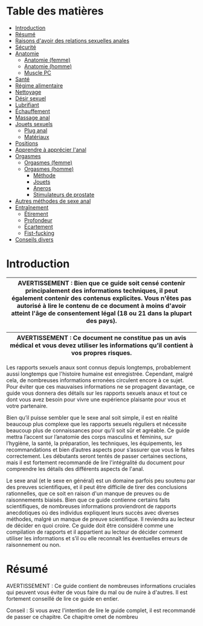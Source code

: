 # Table des matières
- [Introduction](#Introduction)
- [Résumé](#Résumé)
- [Raisons d'avoir des relations sexuelles anales](#Raisons-davoir-des-relations-sexuelles-anales)
- [Sécurité](#Sécurité)
- [Anatomie](#Anatomie)
  - [Anatomie (femme)](#Anatomie-femme)
  - [Anatomie (homme)](#Anatomie-homme)
  - [Muscle PC](#Muscle-PC)
- [Santé](#Santé)
- [Régime alimentaire](#Régime-alimentaire)
- [Nettoyage](#Nettoyage)
- [Désir sexuel](#Désir-sexuel)
- [Lubrifiant](#Lubrifiant)
- [Échauffement](#Échauffement)
- [Massage anal](#Massage-anal)
- [Jouets sexuels](#Jouets-sexuels)
  - [Plug anal](#Plug-anal)
  - [Matériaux](#Matériaux)
- [Positions](#Positions)
- [Apprendre à apprécier l'anal](#Apprendre-à-apprécier-lanal)
- [Orgasmes](#Orgasmes)
  - [Orgasmes (femme)](#Orgasmes-femme)
  - [Orgasmes (homme)](#Orgasmes-homme)
    - [Méthode](#Méthode)
    - [Jouets](#Jouets)
    - [Aneros](#Aneros)
    - [Stimulateurs de prostate](#Stimulateurs-de-prostate)
- [Autres méthodes de sexe anal](#Autres-méthodes-de-sexe-anal)
- [Entraînement](#Entraînement)
  - [Étirement](#Étirement)
  - [Profondeur](#Profondeur)
  - [Écartement](#Écartement)
  - [Fist-fucking](#Fist-fucking)
- [Conseils divers](#Conseils-divers)

# Introduction

| AVERTISSEMENT : Bien que ce guide soit censé contenir principalement des informations techniques, il peut également contenir des contenus explicites. Vous n'êtes pas autorisé à lire le contenu de ce document à moins d'avoir atteint l'âge de consentement légal (18 ou 21 dans la plupart des pays). |
| --- |

| AVERTISSEMENT : Ce document ne constitue pas un avis médical et vous devez utiliser les informations qu’il contient à vos propres risques. |
| --- |

Les rapports sexuels anaux sont connus depuis longtemps, probablement aussi longtemps que l'histoire humaine est enregistrée. Cependant, malgré cela, de nombreuses informations erronées circulent encore à ce sujet. Pour éviter que ces mauvaises informations ne se propagent davantage, ce guide vous donnera des détails sur les rapports sexuels anaux et tout ce dont vous avez besoin pour vivre une expérience plaisante pour vous et votre partenaire.

Bien qu’il puisse sembler que le sexe anal soit simple, il est en réalité beaucoup plus complexe que les rapports sexuels réguliers et nécessite beaucoup plus de connaissances pour qu’il soit sûr et agréable. Ce guide mettra l’accent sur l’anatomie des corps masculins et féminins, sur l’hygiène, la santé, la préparation, les techniques, les équipements, les recommandations et bien d’autres aspects pour s’assurer que vous le faites correctement. Les débutants seront tentés de passer certaines sections, mais il est fortement recommandé de lire l'intégralité du document pour comprendre les détails des différents aspects de l'anal.

Le sexe anal (et le sexe en général) est un domaine parfois peu soutenu par des preuves scientifiques, et il peut être difficile de tirer des conclusions rationnelles, que ce soit en raison d'un manque de preuves ou de raisonnements biaisés. Bien que ce guide contienne certains faits scientifiques, de nombreuses informations proviendront de rapports anecdotiques où des individus expliquent leurs succès avec diverses méthodes, malgré un manque de preuve scientifique. Il reviendra au lecteur de décider en quoi croire. Ce guide doit être considéré comme une compilation de rapports et il appartient au lecteur de décider comment utiliser les informations et s’il ou elle reconnaît les éventuelles erreurs de raisonnement ou non.

# Résumé

AVERTISSEMENT : Ce guide contient de nombreuses informations cruciales qui peuvent vous éviter de vous faire du mal ou de nuire à d'autres. Il est fortement conseillé de lire ce guide en entier.

Conseil : Si vous avez l'intention de lire le guide complet, il est recommandé de passer ce chapitre. Ce chapitre omet de nombreu